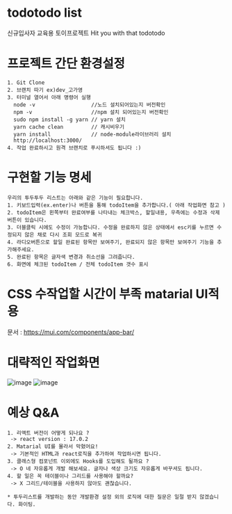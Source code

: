 # todotodo list
신규입사자 교육용 토이프로젝트 Hit you with that todotodo


# 프로젝트 간단 환경설정
~~~
1. Git Clone
2. 브랜치 따기 ex)dev_고가영
3. 터미널 열어서 아래 명령어 실행
  node -v                  //노드 설치되어있는지 버전확인
  npm -v                   //npm 설치 되어있는지 버전확인
  sudo npm install -g yarn // yarn 설치
  yarn cache clean         // 캐시비우기
  yarn install             // node-module라이브러리 설치
  http://localhost:3000/ 
4. 작업 완료하시고 원격 브랜치로 푸시하셔도 됩니다 :)
~~~

# 구현할 기능 명세
~~~
우리의 투두투두 리스트는 아래와 같은 기능이 필요합니다.
1. 키보드입력(ex.enter)나 버튼을 통해 todoItem을 추가합니다.( 아래 작업화면 참고 )
2. todoItem은 왼쪽부터 완료여부를 나타내는 체크박스, 할일내용, 우측에는 수정과 삭제 버튼이 있습니다.
3. 더블클릭 시에도 수정이 가능합니다. 수정을 완료하지 않은 상태에서 esc키를 누르면 수정되지 않은 채로 다시 조회 모드로 복귀
4. 라디오버튼으로 할일 완료된 항목만 보여주기, 완료되지 않은 항목만 보여주기 기능을 추가해주세요.
5. 완료된 항목은 글자색 변경과 취소선을 그려줍니다.
6. 화면에 체크된 todoItem / 전체 todoItem 갯수 표시
~~~

# CSS 수작업할 시간이 부족 matarial UI적용
문서 : https://mui.com/components/app-bar/


# 대략적인 작업화면

![image](https://user-images.githubusercontent.com/36693355/137537498-cd444459-6687-4cbf-aea2-dcad0c712d15.png)
![image](https://user-images.githubusercontent.com/36693355/137615169-4e1a4341-fdd9-444b-8d4c-aded370c90b5.png)



# 예상 Q&A
~~~
1. 리액트 버전이 어떻게 되나요 ? 
 -> react version : 17.0.2
2. Matarial UI를 몰라서 막혔어요! 
 -> 기본적인 HTML과 react로직을 추가하여 작업하시면 됩니다.
3. 클래스형 컴포넌트 이외에도 Hooks를 도입해도 될까요 ? 
 -> O 네 자유롭게 개발 해보세요. 글자나 색상 크기도 자유롭게 바꾸셔도 됩니다.
4. 할 일은 꼭 테이블이나 그리드를 사용해야 할까요?
 -> X 그리드/테이블을 사용하지 않아도 괜찮습니다.
 
* 투두리스트를 개발하는 동안 개발환경 설정 외의 로직에 대한 질문은 일절 받지 않겠습니다. 화이팅.
~~~
